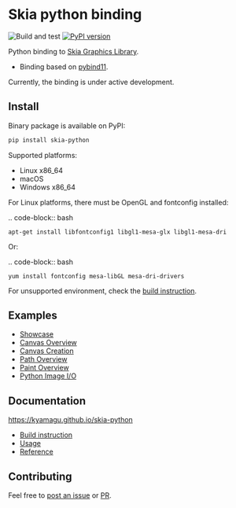 # Skia python binding

![Build and test](https://github.com/kyamagu/skia-python/workflows/Build%20and%20test/badge.svg)
[![PyPI version](https://badge.fury.io/py/skia-python.svg)](https://badge.fury.io/py/skia-python)

Python binding to [Skia Graphics Library](https://skia.org/).

- Binding based on [pybind11](https://github.com/pybind/pybind11).

Currently, the binding is under active development.

## Install

Binary package is available on PyPI:

```bash
pip install skia-python
```

Supported platforms:

- Linux x86_64
- macOS
- Windows x86_64

For Linux platforms, there must be OpenGL and fontconfig installed:

.. code-block:: bash

    apt-get install libfontconfig1 libgl1-mesa-glx libgl1-mesa-dri

Or:

.. code-block:: bash

    yum install fontconfig mesa-libGL mesa-dri-drivers

For unsupported environment, check the [build instruction](https://kyamagu.github.io/skia-python/build.html).

## Examples

- [Showcase](https://github.com/kyamagu/skia-python/blob/master/notebooks/Showcase.ipynb)
- [Canvas Overview](https://github.com/kyamagu/skia-python/blob/master/notebooks/Canvas-Overview.ipynb)
- [Canvas Creation](https://github.com/kyamagu/skia-python/blob/master/notebooks/Canvas-Creation.ipynb)
- [Path Overview](https://github.com/kyamagu/skia-python/blob/master/notebooks/Path-Overview.ipynb)
- [Paint Overview](https://github.com/kyamagu/skia-python/blob/master/notebooks/Paint-Overview.ipynb)
- [Python Image I/O](https://github.com/kyamagu/skia-python/blob/master/notebooks/Python-Image-IO.ipynb)

## Documentation

https://kyamagu.github.io/skia-python

- [Build instruction](https://kyamagu.github.io/skia-python/build.html)
- [Usage](https://kyamagu.github.io/skia-python/usage.html)
- [Reference](https://kyamagu.github.io/skia-python/reference.html)

## Contributing

Feel free to [post an issue](https://github.com/kyamagu/skia-python/issues) or [PR](https://github.com/kyamagu/skia-python/pulls).
